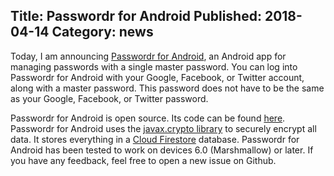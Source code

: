 ﻿Title: Passwordr for Android
Published: 2018-04-14
Category: news
---
Today, I am announcing [Passwordr for Android](https://github.com/JTMaher2/Passwordr-Android), an Android app for managing passwords with a single master password.
You can log into Passwordr for Android with your Google, Facebook, or Twitter account, along with a master password. This password does not have to be the same as your Google, Facebook, or Twitter password.

Passwordr for Android is open source. Its code can be found [here](https://github.com/JTMaher2/Passwordr-Android).
Passwordr for Android uses the [javax.crypto library](https://docs.oracle.com/javase/7/docs/api/javax/crypto/Cipher.html) to securely encrypt all data. It stores everything in a [Cloud Firestore](https://firebase.google.com/docs/firestore/) database.
Passwordr for Android has been tested to work on devices 6.0 (Marshmallow) or later. If you have any feedback, feel free to open a new issue on Github.